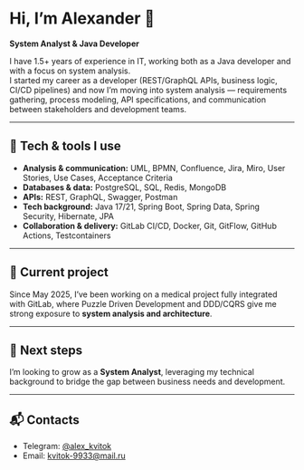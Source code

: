 # Hi, I’m Alexander 👋  
**System Analyst & Java Developer**

I have 1.5+ years of experience in IT, working both as a Java developer and with a focus on system analysis.  
I started my career as a developer (REST/GraphQL APIs, business logic, CI/CD pipelines) and now I’m moving into system analysis — requirements gathering, process modeling, API specifications, and communication between stakeholders and development teams.  

---

## 🔧 Tech & tools I use

- **Analysis & communication:** UML, BPMN, Confluence, Jira, Miro, User Stories, Use Cases, Acceptance Criteria  
- **Databases & data:** PostgreSQL, SQL, Redis, MongoDB  
- **APIs:** REST, GraphQL, Swagger, Postman  
- **Tech background:** Java 17/21, Spring Boot, Spring Data, Spring Security, Hibernate, JPA  
- **Collaboration & delivery:** GitLab CI/CD, Docker, Git, GitFlow, GitHub Actions, Testcontainers  

---

## 📌 Current project
Since May 2025, I’ve been working on a medical project fully integrated with GitLab, where Puzzle Driven Development and DDD/CQRS give me strong exposure to **system analysis and architecture**.  

---

## 🚀 Next steps
I’m looking to grow as a **System Analyst**, leveraging my technical background to bridge the gap between business needs and development.  

---

## 📬 Contacts
- Telegram: [@alex_kvitok](https://t.me/alex_kvitok)  
- Email: kvitok-9933@mail.ru  
